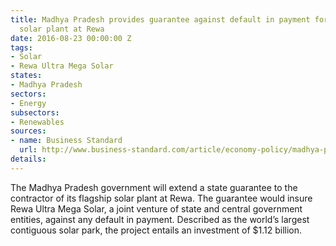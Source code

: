 ```yaml
---
title: Madhya Pradesh provides guarantee against default in payment for success of
  solar plant at Rewa
date: 2016-08-23 00:00:00 Z
tags:
- Solar
- Rewa Ultra Mega Solar
states:
- Madhya Pradesh
sectors:
- Energy
subsectors:
- Renewables
sources:
- name: Business Standard
  url: http://www.business-standard.com/article/economy-policy/madhya-pradesh-to-provide-state-guarantee-for-750-mw-rewa-ultra-mega-solar-project-116081500665_1.html
details: 
---
```


The Madhya Pradesh government will extend a state guarantee to the contractor of its flagship solar plant at Rewa. The guarantee would insure Rewa Ultra Mega Solar, a joint venture of state and central government entities, against any default in payment. Described as the world’s largest contiguous solar park, the project entails an investment of $1.12 billion.
